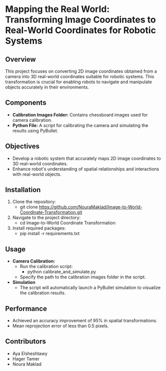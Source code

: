 # Mapping the Real World: Transforming Image Coordinates to Real-World Coordinates for Robotic Systems

## Overview
This project focuses on converting 2D image coordinates obtained from a camera into 3D real-world coordinates suitable for robotic systems. This transformation is crucial for enabling robots to navigate and manipulate objects accurately in their environments.

## Components
- **Calibration Images Folder:** Contains chessboard images used for camera calibration.
- **Python File:** A script for calibrating the camera and simulating the results using PyBullet.

## Objectives
- Develop a robotic system that accurately maps 2D image coordinates to 3D real-world coordinates.
- Enhance robot's understanding of spatial relationships and interactions with real-world objects.

## Installation
1. Clone the repository:
   - git clone https://github.com/NouraMaklad/Image-to-World-Coordinate-Transformation.git
2. Navigate to the project directory:
   - cd Image-to-World Coordinate Transformation
3. Install required packages:
   - pip install -r requirements.txt
## Usage
- **Camera Calibration:**
  - Run the calibration script:
      - python calibrate_and_simulate.py
  - Specify the path to the calibration images folder in the script.
- **Simulation**
  - The script will automatically launch a PyBullet simulation to visualize the calibration results.
## Performance
  - Achieved an accuracy improvement of 95% in spatial transformations.
  - Mean reprojection error of less than 0.5 pixels.
## Contributors
- Aya Elsheshtawy
- Hager Tamer
- Noura Maklad
